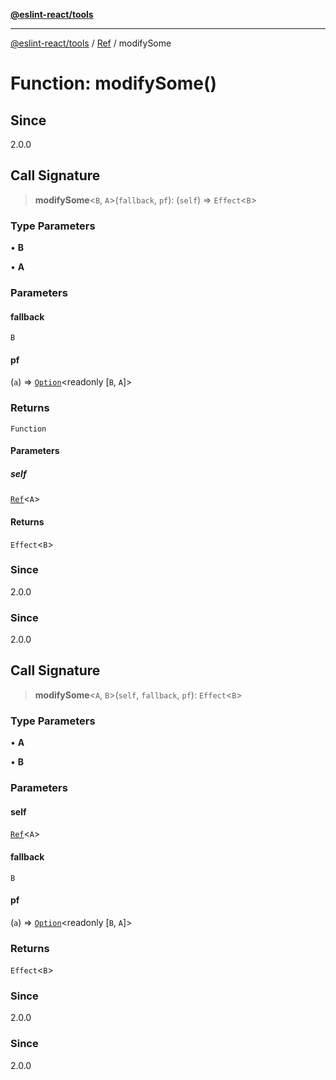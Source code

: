 [**@eslint-react/tools**](../../../README.md)

***

[@eslint-react/tools](../../../README.md) / [Ref](../README.md) / modifySome

# Function: modifySome()

## Since

2.0.0

## Call Signature

> **modifySome**\<`B`, `A`\>(`fallback`, `pf`): (`self`) => `Effect`\<`B`\>

### Type Parameters

• **B**

• **A**

### Parameters

#### fallback

`B`

#### pf

(`a`) => [`Option`](../../../Option.js/type-aliases/Option.md)\<readonly [`B`, `A`]\>

### Returns

`Function`

#### Parameters

##### self

[`Ref`](../interfaces/Ref.md)\<`A`\>

#### Returns

`Effect`\<`B`\>

### Since

2.0.0

### Since

2.0.0

## Call Signature

> **modifySome**\<`A`, `B`\>(`self`, `fallback`, `pf`): `Effect`\<`B`\>

### Type Parameters

• **A**

• **B**

### Parameters

#### self

[`Ref`](../interfaces/Ref.md)\<`A`\>

#### fallback

`B`

#### pf

(`a`) => [`Option`](../../../Option.js/type-aliases/Option.md)\<readonly [`B`, `A`]\>

### Returns

`Effect`\<`B`\>

### Since

2.0.0

### Since

2.0.0
